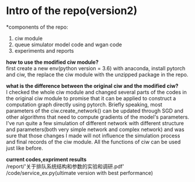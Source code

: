 #  Intro of the repo(version2)  
  *components of the repo:  
  1. ciw module  
  2. queue simulator model code and wgan code 
  3. experiments and reports

__how to use the modified ciw module?__  
first create a new env(python version = 3.6) with anaconda, install pytorch and ciw, the replace the ciw module with the unzipped package in the repo.  

__what is the difference between the original ciw and the modified ciw?__  
I checked the whole ciw module and changed several parts of the codes in the original ciw module to promise that it can be applied to construct a computation graph directly using pytorch. Briefly speaking, most parameters of the ciw.create_network() can be updated through SGD and other algorithms that need to compute gradients of the model's parameters. I've run quite a few simulation of different network with different structure and parameters(both very simple network and complex network) and was sure that those changes I made will not influence the simulation process and final records of the ciw module. All the functions of ciw can be used just like before.  


__current codes,expriment results__  
/report/'关于排队系统结构和参数的实验和调研.pdf'  
/code/service_ex.py(ultimate version with best performance)








